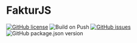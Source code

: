 # FakturJS

[![GitHub license](https://img.shields.io/github/license/opencodecr/fakturJS)](https://github.com/opencodecr/fakturJS/blob/master/LICENSE)
![Build on Push](https://github.com/opencodecr/fakturJS/workflows/Build%20on%20Push/badge.svg)
[![GitHub issues](https://img.shields.io/github/issues/opencodecr/fakturJS)](https://github.com/opencodecr/fakturJS/issues)
![GitHub package.json version](https://img.shields.io/github/package-json/v/opencodecr/fakturJS)